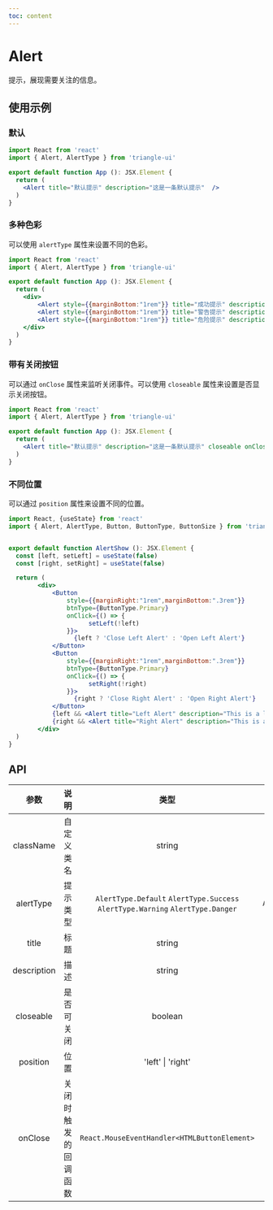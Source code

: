 ```yaml
---
toc: content
---
```


# Alert

提示，展现需要关注的信息。

## 使用示例

### 默认

```jsx
import React from 'react'
import { Alert, AlertType } from 'triangle-ui'

export default function App (): JSX.Element {
  return (
    <Alert title="默认提示" description="这是一条默认提示"  />
  )
}
```

### 多种色彩

可以使用 `alertType` 属性来设置不同的色彩。

```jsx
import React from 'react'
import { Alert, AlertType } from 'triangle-ui'

export default function App (): JSX.Element {
  return (
    <div>
        <Alert style={{marginBottom:"1rem"}} title="成功提示" description="这是一条成功提示" alertType={AlertType.Success} />
        <Alert style={{marginBottom:"1rem"}} title="警告提示" description="这是一条警告提示" alertType={AlertType.Warning} />
        <Alert style={{marginBottom:"1rem"}} title="危险提示" description="这是一条危险提示" alertType={AlertType.Danger} />
    </div>
  )
}
```

### 带有关闭按钮

可以通过 `onClose` 属性来监听关闭事件。可以使用 `closeable` 属性来设置是否显示关闭按钮。

```jsx
import React from 'react'
import { Alert, AlertType } from 'triangle-ui'

export default function App (): JSX.Element {
  return (
    <Alert title="默认提示" description="这是一条默认提示" closeable onClose={() => {alert("关闭")}} />
  )
}
```

### 不同位置

可以通过 `position` 属性来设置不同的位置。

```jsx
import React, {useState} from 'react'
import { Alert, AlertType, Button, ButtonType, ButtonSize } from 'triangle-ui'


export default function AlertShow (): JSX.Element {
  const [left, setLeft] = useState(false)
  const [right, setRight] = useState(false)

  return (
        <div>
            <Button 
                style={{marginRight:"1rem",marginBottom:".3rem"}} 
                btnType={ButtonType.Primary} 
                onClick={() => {
                      setLeft(!left)
                }}>
                  {left ? 'Close Left Alert' : 'Open Left Alert'}
            </Button>
            <Button 
                style={{marginRight:"1rem",marginBottom:".3rem"}} 
                btnType={ButtonType.Primary} 
                onClick={() => {
                      setRight(!right)
                }}>
                  {right ? 'Close Right Alert' : 'Open Right Alert'}
            </Button>
            {left && <Alert title="Left Alert" description="This is a left alert" alertType={AlertType.Success} position="left" />}
            {right && <Alert title="Right Alert" description="This is a right alert" alertType={AlertType.Success} position="right" />}
        </div>
  )
}
```

## API

| 参数 | 说明 | 类型 | 默认值 |
| :---: | :---: | :---: | :---: |
| className | 自定义类名 | string | - |
| alertType | 提示类型 | `AlertType.Default`  `AlertType.Success`  `AlertType.Warning`  `AlertType.Danger` | `AlertType.Default` |
| title | 标题 | string | - |
| description | 描述 | string | - |
| closeable | 是否可关闭 | boolean | `false` |
| position | 位置 | 'left' \| 'right' | - |
| onClose | 关闭时触发的回调函数 | `React.MouseEventHandler<HTMLButtonElement>` | - |
